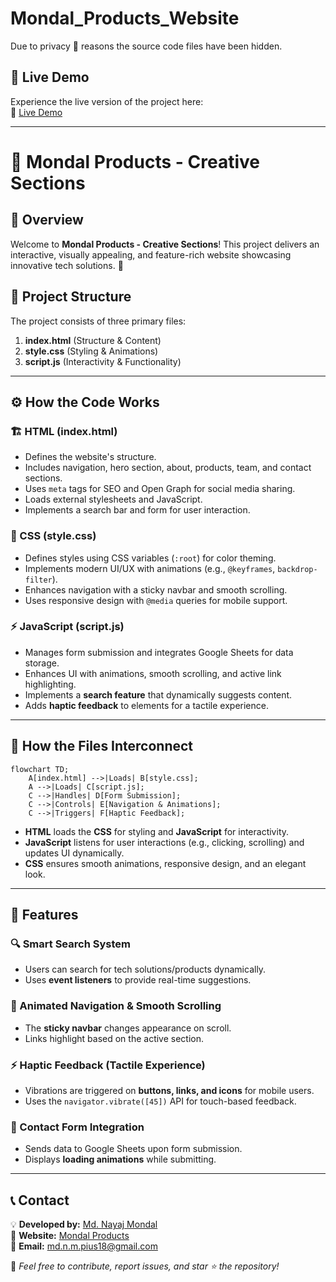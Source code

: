 # Mondal_Products_Website

Due to privacy 🔏 reasons the source code files have been hidden.


## 🚀 Live Demo
Experience the live version of the project here:  
🔗 [Live Demo](https://mondal-products.vercel.app/)

---

# 📌 Mondal Products - Creative Sections

## 🌟 Overview
Welcome to **Mondal Products - Creative Sections**! This project delivers an interactive, visually appealing, and feature-rich website showcasing innovative tech solutions. 🚀

## 📁 Project Structure
The project consists of three primary files:

1. **index.html** (Structure & Content)
2. **style.css** (Styling & Animations)
3. **script.js** (Interactivity & Functionality)

---

## ⚙️ How the Code Works

### 🏗 HTML (index.html)
- Defines the website's structure.
- Includes navigation, hero section, about, products, team, and contact sections.
- Uses `meta` tags for SEO and Open Graph for social media sharing.
- Loads external stylesheets and JavaScript.
- Implements a search bar and form for user interaction.

### 🎨 CSS (style.css)
- Defines styles using CSS variables (`:root`) for color theming.
- Implements modern UI/UX with animations (e.g., `@keyframes`, `backdrop-filter`).
- Enhances navigation with a sticky navbar and smooth scrolling.
- Uses responsive design with `@media` queries for mobile support.

### ⚡ JavaScript (script.js)
- Manages form submission and integrates Google Sheets for data storage.
- Enhances UI with animations, smooth scrolling, and active link highlighting.
- Implements a **search feature** that dynamically suggests content.
- Adds **haptic feedback** to elements for a tactile experience.

---

## 🔗 How the Files Interconnect

```mermaid
flowchart TD;
    A[index.html] -->|Loads| B[style.css];
    A -->|Loads| C[script.js];
    C -->|Handles| D[Form Submission];
    C -->|Controls| E[Navigation & Animations];
    C -->|Triggers| F[Haptic Feedback];
```

- **HTML** loads the **CSS** for styling and **JavaScript** for interactivity.
- **JavaScript** listens for user interactions (e.g., clicking, scrolling) and updates UI dynamically.
- **CSS** ensures smooth animations, responsive design, and an elegant look.

---

## 🌟 Features

### 🔍 Smart Search System
- Users can search for tech solutions/products dynamically.
- Uses **event listeners** to provide real-time suggestions.

### 📜 Animated Navigation & Smooth Scrolling
- The **sticky navbar** changes appearance on scroll.
- Links highlight based on the active section.

### ⚡ Haptic Feedback (Tactile Experience)
- Vibrations are triggered on **buttons, links, and icons** for mobile users.
- Uses the `navigator.vibrate([45])` API for touch-based feedback.

### 📧 Contact Form Integration
- Sends data to Google Sheets upon form submission.
- Displays **loading animations** while submitting.

---

## 📞 Contact
💡 **Developed by:** [Md. Nayaj Mondal](https://my-portfolio-website-eight-pi.vercel.app/)  
🔗 **Website:** [Mondal Products](https://mondal-products.vercel.app/)  
📧 **Email:** md.n.m.pius18@gmail.com  

🌟 *Feel free to contribute, report issues, and star ⭐ the repository!*
